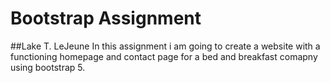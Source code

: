 # Bootstrap Assignment
##Lake T. LeJeune
In this assignment i am going to create a website with a functioning homepage and contact page for a bed and breakfast comapny using bootstrap 5.
